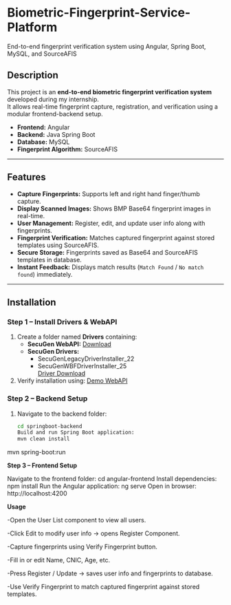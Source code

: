 # Biometric-Fingerprint-Service-Platform
End-to-end fingerprint verification system using Angular, Spring Boot, MySQL, and SourceAFIS
## Description
This project is an **end-to-end biometric fingerprint verification system** developed during my internship.  
It allows real-time fingerprint capture, registration, and verification using a modular frontend-backend setup.

- **Frontend:** Angular  
- **Backend:** Java Spring Boot  
- **Database:** MySQL  
- **Fingerprint Algorithm:** SourceAFIS  

---

## Features
- **Capture Fingerprints:** Supports left and right hand finger/thumb capture.  
- **Display Scanned Images:** Shows BMP Base64 fingerprint images in real-time.  
- **User Management:** Register, edit, and update user info along with fingerprints.  
- **Fingerprint Verification:** Matches captured fingerprint against stored templates using SourceAFIS.  
- **Secure Storage:** Fingerprints saved as Base64 and SourceAFIS templates in database.  
- **Instant Feedback:** Displays match results (`Match Found` / `No match found`) immediately.  

---

## Installation

### Step 1 – Install Drivers & WebAPI
1. Create a folder named **Drivers** containing:  
   - **SecuGen WebAPI:** [Download](https://webapi.secugen.com/Demo1)  
   - **SecuGen Drivers:**  
     - SecuGenLegacyDriverInstaller_22  
     - SecuGenWBFDriverInstaller_25  
     [Driver Download](https://secugen.com/drivers/)  
2. Verify installation using: [Demo WebAPI](https://webapi.secugen.com/Demo1)  

### Step 2 – Backend Setup
1. Navigate to the backend folder:
   ```bash
   cd springboot-backend
   Build and run Spring Boot application:
   mvn clean install
mvn spring-boot:run  

****Step 3 – Frontend Setup****  

Navigate to the frontend folder:
cd angular-frontend
Install dependencies:
npm install
Run the Angular application:
ng serve
Open in browser: http://localhost:4200

****Usage****

-Open the User List component to view all users.

-Click Edit to modify user info → opens Register Component.

-Capture fingerprints using Verify Fingerprint button.

-Fill in or edit Name, CNIC, Age, etc.

-Press Register / Update → saves user info and fingerprints to database.

-Use Verify Fingerprint to match captured fingerprint against stored templates.

